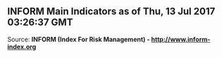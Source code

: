 ## INFORM Main Indicators as of Thu, 13 Jul 2017 03:26:37 GMT

Source: **INFORM (Index For Risk Management) - http://www.inform-index.org**